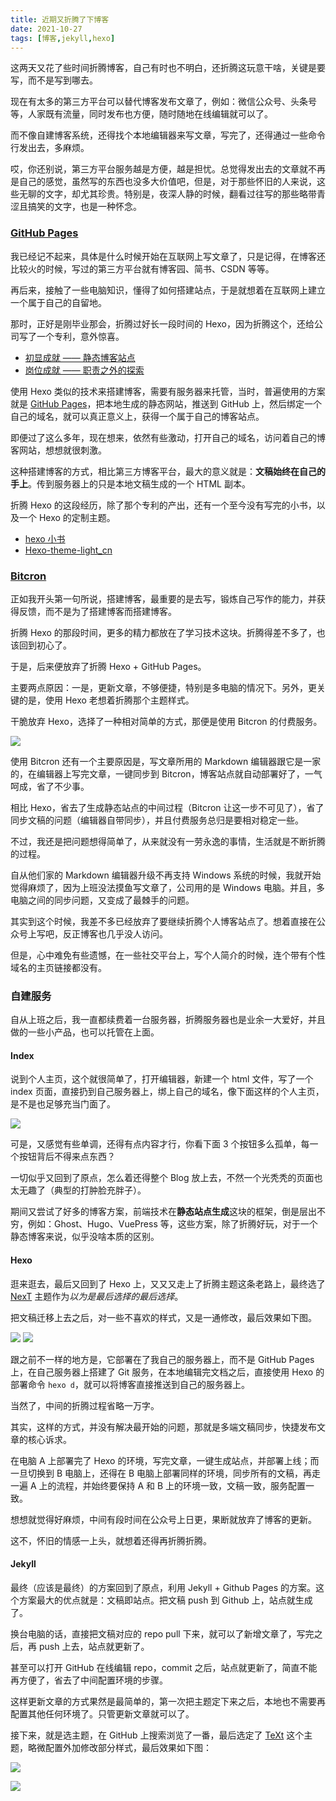 ```yaml
---
title: 近期又折腾了下博客
date: 2021-10-27
tags: [博客,jekyll,hexo]
---
```


这两天又花了些时间折腾博客，自己有时也不明白，还折腾这玩意干啥，关键是要写，而不是写到哪去。
<!-- more -->

现在有太多的第三方平台可以替代博客发布文章了，例如：微信公众号、头条号等，人家既有流量，同时发布也方便，随时随地在线编辑就可以了。

而不像自建博客系统，还得找个本地编辑器来写文章，写完了，还得通过一些命令行发出去，多麻烦。

哎，你还别说，第三方平台服务越是方便，越是担忧。总觉得发出去的文章就不再是自己的感觉，虽然写的东西也没多大价值吧，但是，对于那些怀旧的人来说，这些无聊的文字，却尤其珍贵。特别是，夜深人静的时候，翻看过往写的那些略带青涩且搞笑的文字，也是一种怀念。

### [GitHub Pages](https://docs.github.com/cn/pages/getting-started-with-github-pages/about-github-pages)

我已经记不起来，具体是什么时候开始在互联网上写文章了，只是记得，在博客还比较火的时候，写过的第三方平台就有博客园、简书、CSDN 等等。

再后来，接触了一些电脑知识，懂得了如何搭建站点，于是就想着在互联网上建立一个属于自己的自留地。

那时，正好是刚毕业那会，折腾过好长一段时间的 Hexo，因为折腾这个，还给公司写了一个专利，意外惊喜。

- [初显成就 —— 静态博客站点](https://mp.weixin.qq.com/s?__biz=MjM5MDQ4NjUwMg==&mid=2649197647&idx=1&sn=4d76c07130362b81198777cbcd77990c&chksm=be5736c68920bfd088fff5f585772030bcd2b80583cb1a31bb0c62df2c2170076d9a525f9b8d&scene=178&cur_album_id=1337905242612269057#rd)
- [岗位成就 —— 职责之外的探索](https://mp.weixin.qq.com/s?__biz=MjM5MDQ4NjUwMg==&mid=2649197657&idx=1&sn=06500cd46baeff360bf02b2bf5e9fe7f&chksm=be5736d08920bfc62e2b752a298e379fd2aba55310fc1a1e128d57ac2f75c635c0ec97a63a63&token=1584174037&lang=zh_CN#rd)

使用 Hexo 类似的技术来搭建博客，需要有服务器来托管，当时，普遍使用的方案就是 [GitHub Pages](https://docs.github.com/cn/pages/getting-started-with-github-pages/about-github-pages)，把本地生成的静态网站，推送到 GitHub 上，然后绑定一个自己的域名，就可以真正意义上，获得一个属于自己的博客站点。

即便过了这么多年，现在想来，依然有些激动，打开自己的域名，访问着自己的博客网站，想想就很刺激。

这种搭建博客的方式，相比第三方博客平台，最大的意义就是：**文稿始终在自己的手上**。传到服务器上的只是本地文稿生成的一个 HTML 副本。

折腾 Hexo 的这段经历，除了那个专利的产出，还有一个至今没有写完的小书，以及一个 Hexo 的定制主题。

- [hexo 小书](https://hexo.course.90byte.com/)
- [Hexo-theme-light_cn](https://github.com/pengloo53/Hexo-theme-light_cn)

### [Bitcron](https://www.bitcron.com/)

正如我开头第一句所说，搭建博客，最重要的是去写，锻炼自己写作的能力，并获得反馈，而不是为了搭建博客而搭建博客。

折腾 Hexo 的那段时间，更多的精力都放在了学习技术这块。折腾得差不多了，也该回到初心了。

于是，后来便放弃了折腾 Hexo + GitHub Pages。

主要两点原因：一是，更新文章，不够便捷，特别是多电脑的情况下。另外，更关键的是，使用 Hexo 老想着折腾那个主题样式。

干脆放弃 Hexo，选择了一种相对简单的方式，那便是使用 Bitcron 的付费服务。

![](/image/2021-10-27-blog-to-jekyll/image-20211027162109269.png)

使用 Bitcron 还有一个主要原因是，写文章所用的 Markdown 编辑器跟它是一家的，在编辑器上写完文章，一键同步到 Bitcron，博客站点就自动部署好了，一气呵成，省了不少事。

相比 Hexo，省去了生成静态站点的中间过程（Bitcron 让这一步不可见了），省了同步文稿的问题（编辑器自带同步），并且付费服务总归是要相对稳定一些。

不过，我还是把问题想得简单了，从来就没有一劳永逸的事情，生活就是不断折腾的过程。

自从他们家的 Markdown 编辑器升级不再支持 Windows 系统的时候，我就开始觉得麻烦了，因为上班没法摸鱼写文章了，公司用的是 Windows 电脑。并且，多电脑之间的同步问题，又变成了最棘手的问题。

其实到这个时候，我差不多已经放弃了要继续折腾个人博客站点了。想着直接在公众号上写吧，反正博客也几乎没人访问。

但是，心中难免有些遗憾，在一些社交平台上，写个人简介的时候，连个带有个性域名的主页链接都没有。

### 自建服务

自从上班之后，我一直都续费着一台服务器，折腾服务器也是业余一大爱好，并且做的一些小产品，也可以托管在上面。

#### Index

说到个人主页，这个就很简单了，打开编辑器，新建一个 html 文件，写了一个 index 页面，直接扔到自己服务器上，绑上自己的域名，像下面这样的个人主页，是不是也足够充当门面了。

![](/image/2021-10-27-blog-to-jekyll/image-20211027175547322.png)

可是，又感觉有些单调，还得有点内容才行，你看下面 3 个按钮多么孤单，每一个按钮背后不得来点东西？

一切似乎又回到了原点，怎么着还得整个 Blog 放上去，不然一个光秃秃的页面也太无趣了（典型的打肿脸充胖子）。

期间又尝试了好多的博客方案，前端技术在**静态站点生成**这块的框架，倒是层出不穷，例如：Ghost、Hugo、VuePress 等，这些方案，除了折腾好玩，对于一个静态博客来说，似乎没啥本质的区别。

#### Hexo

逛来逛去，最后又回到了 Hexo 上，又又又走上了折腾主题这条老路上，最终选了 [NexT](https://github.com/theme-next/hexo-theme-next) 主题作为*以为是最后选择的最后选择*。

把文稿迁移上去之后，对一些不喜欢的样式，又是一通修改，最后效果如下图。

![](/image/2021-10-27-blog-to-jekyll/2021-10-28-23-47-56.png)
![](/image/2021-10-27-blog-to-jekyll/2021-10-28-23-46-12.png)

跟之前不一样的地方是，它部署在了我自己的服务器上，而不是 GitHub Pages 上，在自己服务器上搭建了 Git 服务，在本地编辑完文档之后，直接使用 Hexo 的部署命令 `hexo d`，就可以将博客直接推送到自己的服务器上。

当然了，中间的折腾过程省略一万字。

其实，这样的方式，并没有解决最开始的问题，那就是多端文稿同步，快捷发布文章的核心诉求。

在电脑 A 上部署完了 Hexo 的环境，写完文章，一键生成站点，并部署上线；而一旦切换到 B 电脑上，还得在 B 电脑上部署同样的环境，同步所有的文稿，再走一遍 A 上的流程，并始终要保持 A 和 B 上的环境一致，文稿一致，服务配置一致。

想想就觉得好麻烦，中间有段时间在公众号上日更，果断就放弃了博客的更新。

这不，怀旧的情感一上头，就想着还得再折腾折腾。

#### Jekyll

最终（应该是最终）的方案回到了原点，利用 Jekyll + Github Pages 的方案。这个方案最大的优点就是：文稿即站点。把文稿 push 到 Github 上，站点就生成了。

换台电脑的话，直接把文稿对应的 repo pull 下来，就可以了新增文章了，写完之后，再 push 上去，站点就更新了。

甚至可以打开 GitHub 在线编辑 repo，commit 之后，站点就更新了，简直不能再方便了，省去了中间配置环境的步骤。

这样更新文章的方式果然是最简单的，第一次把主题定下来之后，本地也不需要再配置其他任何环境了。只管更新文章就可以了。

接下来，就是选主题，在 GitHub 上搜索浏览了一番，最后选定了 [TeXt](https://github.com/kitian616/jekyll-TeXt-theme) 这个主题，略微配置外加修改部分样式，最后效果如下图：

![](D:\Git\pengloo53.github.io\_posts\2021-10-27-blog-to-jekyll\Snipaste_2021-11-04_15-53-53.jpg)

![](D:\Git\pengloo53.github.io\_posts\2021-10-27-blog-to-jekyll\Snipaste_2021-11-04_15-54-51.jpg)

